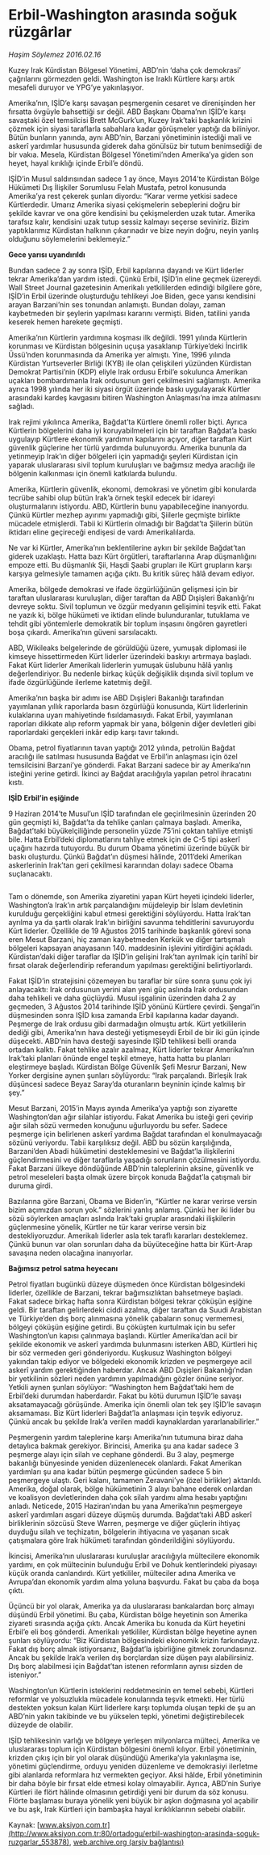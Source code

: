 # Erbil-Washington arasında soğuk rüzgârlar

*Haşim Söylemez 2016.02.16*

<div class="pNewsDetailMainContent ctx_content" itemprop="articleBody">
 <p>
  Kuzey Irak Kürdistan Bölgesel Yönetimi, ABD’nin ‘daha çok demokrasi’ çağrılarını görmezden geldi. Washington ise Iraklı Kürtlere karşı artık mesafeli duruyor ve YPG’ye yakınlaşıyor.
 </p>
 <p>
  Amerika’nın, IŞİD’e karşı savaşan peşmergenin cesaret ve direnişinden her fırsatta övgüyle bahsettiği sır değil. ABD Başkanı Obama’nın IŞİD’e karşı savaştaki özel temsilcisi Brett McGurk’un, Kuzey Irak’taki başkanlık krizini çözmek için siyasi taraflarla sabahlara kadar görüşmeler yaptığı da biliniyor. Bütün bunların yanında, aynı ABD’nin, Barzani yönetiminin istediği mali ve askerî yardımlar hususunda giderek daha gönülsüz bir tutum benimsediği de bir vakıa. Mesela, Kürdistan Bölgesel Yönetimi’nden Amerika’ya giden son heyet, hayal kırıklığı içinde Erbil’e döndü.
 </p>
 <p>
  IŞİD’in Musul saldırısından sadece 1 ay önce, Mayıs 2014’te Kürdistan Bölge Hükümeti Dış İlişkiler Sorumlusu Felah Mustafa, petrol konusunda Amerika’ya rest çekerek şunları diyordu: “Karar verme yetkisi sadece Kürtlerdedir. Umarız Amerika siyasi çekişmelerin sebeplerini doğru bir şekilde kavrar ve ona göre kendisini bu çekişmelerden uzak tutar. Amerika tarafsız kalır, kendisini uzak tutup sessiz kalmayı seçerse seviniriz. Bizim yaptıklarımız Kürdistan halkının çıkarınadır ve bize neyin doğru, neyin yanlış olduğunu söylemelerini beklemeyiz.”
 </p>
 <p>
  <strong>
   Gece yarısı uyandırıldı
  </strong>
 </p>
 <p>
  Bundan sadece 2 ay sonra IŞİD, Erbil kapılarına dayandı ve Kürt liderler tekrar Amerika’dan yardım istedi. Çünkü Erbil, IŞİD’in eline geçmek üzereydi. Wall Street Journal gazetesinin Amerikalı yetkililerden edindiği bilgilere göre, IŞİD’in Erbil üzerinde oluşturduğu tehlikeyi Joe Biden, gece yarısı kendisini arayan Barzani’nin ses tonundan anlamıştı. Bundan dolayı, zaman kaybetmeden bir şeylerin yapılması kararını vermişti. Biden, tatilini yarıda keserek hemen harekete geçmişti.
 </p>
 <p>
  Amerika’nın Kürtlerin yardımına koşması ilk değildi. 1991 yılında Kürtlerin korunması ve Kürdistan bölgesinin uçuşa yasaklanıp Türkiye’deki İncirlik Üssü’nden korunmasında da Amerika yer almıştı. Yine, 1996 yılında Kürdistan Yurtseverler Birliği (KYB) ile olan çelişkileri yüzünden Kürdistan Demokrat Partisi’nin (KDP) eliyle Irak ordusu Erbil’e sokulunca Amerikan uçakları bombardımanla Irak ordusunun geri çekilmesini sağlamıştı. Amerika ayrıca 1998 yılında her iki siyasi örgüt üzerinde baskı uygulayarak Kürtler arasındaki kardeş kavgasını bitiren Washington Anlaşması’na imza atılmasını sağladı.
 </p>
 <p>
  Irak rejimi yıkılınca Amerika, Bağdat’ta Kürtlere önemli roller biçti. Ayrıca Kürtlerin bölgelerini daha iyi koruyabilmeleri için bir taraftan Bağdat’a baskı uygulayıp Kürtlere ekonomik yardımın kapılarını açıyor, diğer taraftan Kürt güvenlik güçlerine her türlü yardımda bulunuyordu. Amerika bununla da yetinmeyip Irak’ın diğer bölgeleri için yapmadığı şeyleri Kürdistan için yaparak uluslararası sivil toplum kuruluşları ve bağımsız medya aracılığı ile bölgenin kalkınması için önemli katkılarda bulundu.
 </p>
 <p>
  Amerika, Kürtlerin güvenlik, ekonomi, demokrasi ve yönetim gibi konularda tecrübe sahibi olup bütün Irak’a örnek teşkil edecek bir idareyi oluşturmalarını istiyordu. ABD, Kürtlerin bunu yapabileceğine inanıyordu. Çünkü Kürtler mezhep ayırımı yapmadığı gibi, Şiilerle geçmişte birlikte mücadele etmişlerdi. Tabii ki Kürtlerin olmadığı bir Bağdat’ta Şiilerin bütün iktidarı eline geçireceği endişesi de vardı Amerikalılarda.
 </p>
 <p>
  Ne var ki Kürtler, Amerika’nın beklentilerine aykırı bir şekilde Bağdat’tan giderek uzaklaştı. Hatta bazı Kürt örgütleri, taraftarlarına Arap düşmanlığını empoze etti. Bu düşmanlık Şii, Haşdi Şaabi grupları ile Kürt grupların karşı karşıya gelmesiyle tamamen açığa çıktı. Bu kritik süreç hâlâ devam ediyor.
 </p>
 <p>
  Amerika, bölgede demokrasi ve ifade özgürlüğünün gelişmesi için bir taraftan uluslararası kuruluşları, diğer taraftan da ABD Dışişleri Bakanlığı’nı devreye soktu. Sivil toplumun ve özgür medyanın gelişimini teşvik etti. Fakat ne yazık ki, bölge hükümeti ve iktidarı elinde bulunduranlar, tutuklama ve tehdit gibi yöntemlerle demokratik bir toplum inşasını öngören gayretleri boşa çıkardı. Amerika’nın güveni sarsılacaktı.
 </p>
 <p>
  ABD, Wikileaks belgelerinde de görüldüğü üzere, yumuşak diplomasi ile kimseye hissettirmeden Kürt liderler üzerindeki baskıyı artırmaya başladı. Fakat Kürt liderler Amerikalı liderlerin yumuşak üslubunu hâlâ yanlış değerlendiriyor. Bu nedenle birkaç küçük değişiklik dışında sivil toplum ve ifade özgürlüğünde ilerleme katetmiş değil.
 </p>
 <p>
  Amerika’nın başka bir adımı ise ABD Dışişleri Bakanlığı tarafından yayımlanan yıllık raporlarda basın özgürlüğü konusunda, Kürt liderlerinin kulaklarına uyarı mahiyetinde fısıldamasıydı. Fakat Erbil, yayımlanan raporları dikkate alıp reform yapmak bir yana, bölgenin diğer devletleri gibi raporlardaki gerçekleri inkâr edip karşı tavır takındı.
 </p>
 <p>
  Obama, petrol fiyatlarının tavan yaptığı 2012 yılında, petrolün Bağdat aracılığı ile satılması hususunda Bağdat ve Erbil’in anlaşması için özel temsilcisini Barzani’ye gönderdi. Fakat Barzani sadece bir ay Amerika’nın isteğini yerine getirdi. İkinci ay Bağdat aracılığıyla yapılan petrol ihracatını kıstı.
 </p>
 <p>
  <strong>
   IŞİD Erbil’in eşiğinde
  </strong>
 </p>
 <p>
  9 Haziran 2014’te Musul’un IŞİD tarafından ele geçirilmesinin üzerinden 20 gün geçmişti ki, Bağdat’ta da tehlike çanları çalmaya başladı. Amerika, Bağdat’taki büyükelçiliğinde personelin yüzde 75’ini çoktan tahliye etmişti bile. Hatta Erbil’deki diplomatlarını tahliye etmek için de C-5 tipi askerî uçağını hazırda tutuyordu. Bu durum Obama yönetimi üzerinde büyük bir baskı oluşturdu. Çünkü Bağdat’ın düşmesi hâlinde, 2011’deki Amerikan askerlerinin Irak’tan geri çekilmesi kararından dolayı sadece Obama suçlanacaktı.
 </p>
 <p>
  <img alt="" src="http://web.archive.org/web/20160218151416im_/http://medya.aksiyon.com.tr//aksiyon/2016/02/16/575275.jpg "/>
 </p>
 <p>
  Tam o dönemde, son Amerika ziyaretini yapan Kürt heyeti içindeki liderler, Washington’a Irak’ın artık parçalandığını müjdeleyip bir İslam devletinin kurulduğu gerçekliğini kabul etmesi gerektiğini söylüyordu. Hatta Irak’tan ayrılma ya da şartlı olarak Irak’ın birliğini savunma tehditlerini savuruyordu Kürt liderler. Özellikle de 19 Ağustos 2015 tarihinde başkanlık görevi sona eren Mesut Barzani, hiç zaman kaybetmeden Kerkük ve diğer tartışmalı bölgeleri kapsayan anayasanın 140. maddesinin işlevini yitirdiğini açıkladı. Kürdistan’daki diğer taraflar da IŞİD’in gelişini Irak’tan ayrılmak için tarihî bir fırsat olarak değerlendirip referandum yapılması gerektiğini belirtiyorlardı.
 </p>
 <p>
  Fakat IŞİD’in stratejisini çözemeyen bu taraflar bir süre sonra şunu çok iyi anlayacaktı: Irak ordusunun yerini alan yeni güç aslında Irak ordusundan daha tehlikeli ve daha güçlüydü. Musul işgalinin üzerinden daha 2 ay geçmeden, 3 Ağustos 2014 tarihinde IŞİD yönünü Kürtlere çevirdi. Şengal’in düşmesinden sonra IŞİD kısa zamanda Erbil kapılarına kadar dayandı. Peşmerge de Irak ordusu gibi darmadağın olmuştu artık. Kürt yetkililerin dediği gibi, Amerika’nın hava desteği yetişmeseydi Erbil de bir iki gün içinde düşecekti. ABD’nin hava desteği sayesinde IŞİD tehlikesi belli oranda ortadan kalktı. Fakat tehlike azalır azalmaz, Kürt liderler tekrar Amerika’nın Irak’taki planları önünde engel teşkil etmeye, hatta hatta bu planları eleştirmeye başladı. Kürdistan Bölge Güvenlik Şefi Mesrur Barzani, New Yorker dergisine aynen şunları söylüyordu: “Irak parçalandı. Birleşik Irak düşüncesi sadece Beyaz Saray’da oturanların beyninin içinde kalmış bir şey.”
 </p>
 <p>
  Mesut Barzani, 2015’in Mayıs ayında Amerika’ya yaptığı son ziyarette Washington’dan ağır silahlar istiyordu. Fakat Amerika bu isteği geri çevirip ağır silah sözü vermeden konuğunu uğurluyordu bu sefer. Sadece peşmerge için belirlenen askerî yardıma Bağdat tarafından el konulmayacağı sözünü veriyordu. Tabii karşılıksız değil. ABD bu sözün karşılığında, Barzani’den Abadi hükümetini desteklemesini ve Bağdat’la ilişkilerini güçlendirmesini ve diğer taraflarla yaşadığı sorunların çözülmesini istiyordu. Fakat Barzani ülkeye döndüğünde ABD’nin taleplerinin aksine, güvenlik ve petrol meseleleri başta olmak üzere birçok konuda Bağdat’la çatışmalı bir duruma girdi.
 </p>
 <p>
  Bazılarına göre Barzani, Obama ve Biden’in, “Kürtler ne karar verirse versin bizim açımızdan sorun yok.” sözlerini yanlış anlamış. Çünkü her iki lider bu sözü söylerken amaçları aslında Irak’taki gruplar arasındaki ilişkilerin güçlenmesine yönelik, Kürtler ne tür karar verirse versin biz destekliyoruzdur. Amerikalı liderler asla tek taraflı kararları desteklemez. Çünkü bunun var olan sorunları daha da büyüteceğine hatta bir Kürt-Arap savaşına neden olacağına inanıyorlar.
 </p>
 <p>
  <strong>
   Bağımsız petrol satma heyecanı
  </strong>
 </p>
 <p>
  Petrol fiyatları bugünkü düzeye düşmeden önce Kürdistan bölgesindeki liderler, özellikle de Barzani, tekrar bağımsızlıktan bahsetmeye başladı. Fakat sadece birkaç hafta sonra Kürdistan bölgesi tekrar çöküşün eşiğine geldi. Bir taraftan gelirlerdeki ciddi azalma, diğer taraftan da Suudi Arabistan ve Türkiye’den dış borç alınmasına yönelik çabaların sonuç vermemesi, bölgeyi çöküşün eşiğine getirdi. Bu çöküşten kurtulmak için bu sefer Washington’un kapısı çalınmaya başlandı. Kürtler Amerika’dan acil bir şekilde ekonomik ve askerî yardımda bulunmasını isterken ABD, Kürtleri hiç bir söz vermeden geri gönderiyordu. Kuşkusuz Washington bölgeyi yakından takip ediyor ve bölgedeki ekonomik krizden ve peşmergeye acil askerî yardım gerektiğinden haberdar. Ancak ABD Dışişleri Bakanlığı’ndan bir yetkilinin sözleri neden yardımın yapılmadığını gözler önüne seriyor. Yetkili aynen şunları söylüyor: “Washington hem Bağdat’taki hem de Erbil’deki durumdan haberdardır. Fakat bu kötü durumun IŞİD’le savaşı aksatamayacağı görüşünde. Amerika için önemli olan tek şey IŞİD’le savaşın aksamaması. Biz Kürt liderleri Bağdat’la anlaşması için teşvik ediyoruz. Çünkü ancak bu şekilde Irak’a verilen maddi kaynaklardan yararlanabilirler.”
 </p>
 <p>
  Peşmergenin yardım taleplerine karşı Amerika’nın tutumuna biraz daha detaylıca bakmak gerekiyor. Birincisi, Amerika şu ana kadar sadece 3 peşmerge alayı için silah ve cephane gönderdi. Bu 3 alay, peşmerge bakanlığı bünyesinde yeniden düzenlenecek olanlardı. Fakat Amerikan yardımları şu ana kadar bütün peşmerge gücünden sadece 5 bin peşmergeye ulaştı. Geri kalanı, tamamen Zeravani’ye (özel birlikler) aktarıldı. Amerika, doğal olarak, bölge hükümetinin 3 alayı bahane ederek onlardan ve koalisyon devletlerinden daha çok silah yardımı alma hesabı yaptığını anladı. Neticede, 2015 Haziran’ından bu yana Amerika’nın peşmergeye askerî yardımları asgari düzeye düşmüş durumda. Bağdat’taki ABD askerî birliklerinin sözcüsü Steve Warren, peşmerge ve diğer güçlerin ihtiyaç duyduğu silah ve teçhizatın, bölgelerin ihtiyacına ve yaşanan sıcak çatışmalara göre Irak hükümeti tarafından gönderildiğini söylüyordu.
 </p>
 <p>
  İkincisi, Amerika’nın uluslararası kuruluşlar aracılığıyla mültecilere ekonomik yardımı, en çok mültecinin bulunduğu Erbil ve Dohuk kentlerindeki piyasayı küçük oranda canlandırdı. Kürt yetkililer, mülteciler adına Amerika ve Avrupa’dan ekonomik yardım alma yoluna başvurdu. Fakat bu çaba da boşa çıktı.
 </p>
 <p>
  Üçüncü bir yol olarak, Amerika ya da uluslararası bankalardan borç almayı düşündü Erbil yönetimi. Bu çaba, Kürdistan bölge heyetinin son Amerika ziyareti sırasında açığa çıktı. Ancak Amerika bu konuda da Kürt heyetini Erbil’e eli boş gönderdi. Amerikalı yetkililer, Kürdistan bölge heyetine aynen şunları söylüyordu: “Biz Kürdistan bölgesindeki ekonomik krizin farkındayız. Fakat dış borç almak istiyorsanız, Bağdat’la işbirliğine gitmek zorundasınız. Ancak bu şekilde Irak’a verilen dış borçlardan size düşen payı alabilirsiniz. Dış borç alabilmesi için Bağdat’tan istenen reformların aynısı sizden de isteniyor.”
 </p>
 <p>
  Washington’un Kürtlerin isteklerini reddetmesinin en temel sebebi, Kürtleri reformlar ve yolsuzlukla mücadele konularında teşvik etmekti. Her türlü destekten yoksun kalan Kürt liderlere karşı toplumda oluşan tepki de şu an ABD’nin yakın takibinde ve bu yükselen tepki, yönetimi değiştirebilecek düzeyde de olabilir.
 </p>
 <p>
  IŞİD tehlikesinin varlığı ve bölgeye yerleşen milyonlarca mülteci, Amerika ve uluslararası toplum için Kürdistan bölgesini önemli kılıyor. Erbil yönetiminin, krizden çıkış için bir yol olarak düşündüğü Amerika’yla yakınlaşma ise, yönetimi güçlendirme, orduyu yeniden düzenleme ve demokrasiyi ilerletme gibi alanlarda reformlara hız vermekten geçiyor. Aksi hâlde, Erbil yönetiminin bir daha böyle bir fırsat elde etmesi kolay olmayabilir. Ayrıca, ABD’nin Suriye Kürtleri ile flört hâlinde olmasının getirdiği yeni bir durum da söz konusu. Flörte başlaması buraya yönelik yeni büyük bir aşkın doğmasına yol açabilir ve bu aşk, Irak Kürtleri için bambaşka hayal kırıklıklarının sebebi olabilir.
 </p>
</div>


Kaynak: [www.aksiyon.com.tr](http://www.aksiyon.com.tr:80/ortadogu/erbil-washington-arasinda-soguk-ruzgarlar_553878), [web.archive.org (arşiv bağlantısı)](http://web.archive.org/web/20160218151416/http://www.aksiyon.com.tr:80/ortadogu/erbil-washington-arasinda-soguk-ruzgarlar_553878)
